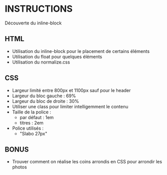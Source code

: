 # INSTRUCTIONS
Découverte du inline-block

## HTML
- Utilisation du inline-block pour le placement de certains éléments
- Utilisation du float pour quelques éléments
- Utilisation du normalize.css


## CSS
- Largeur limité entre 800px et 1100px sauf pour le header
- Largeur du bloc gauche : 69%
- Largeur du bloc de droite : 30%
- Utiliser une class pour limiter intelligemment le contenu
- Taille de la police :
    - par défaut : 1em
    - titres :  2em
- Police utilisés :
    - "Slabo 27px"

## BONUS
- Trouver comment on réalise les coins arrondis en CSS pour arrondir les photos
